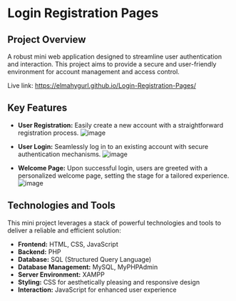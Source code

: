 # Login Registration Pages
## Project Overview
A  robust mini web application designed to streamline user authentication and interaction. This project aims to provide a secure and user-friendly environment for account management and access control.

Live link: https://elmahygurl.github.io/Login-Registration-Pages/ 
## Key Features

- **User Registration:** Easily create a new account with a straightforward registration process.
![image](https://github.com/elmahygurl/-Login-Registration-Pages/assets/97133077/aa573fb7-1427-4836-86c0-66c68b8416ec)

- **User Login:** Seamlessly log in to an existing account with secure authentication mechanisms.
 ![image](https://github.com/elmahygurl/-Login-Registration-Pages/assets/97133077/e21e094b-f119-4257-b802-0ab51f772998)
- **Welcome Page:** Upon successful login, users are greeted with a personalized welcome page, setting the stage for a tailored experience.
![image](https://github.com/elmahygurl/-Login-Registration-Pages/assets/97133077/e3c4c86f-c286-4a79-917a-ea06beebf425)


## Technologies and Tools

This mini project leverages a stack of powerful technologies and tools to deliver a reliable and efficient solution:

- **Frontend:** HTML, CSS, JavaScript
- **Backend:** PHP
- **Database:** SQL (Structured Query Language)
- **Database Management:** MySQL, MyPHPAdmin
- **Server Environment:** XAMPP
- **Styling:** CSS for aesthetically pleasing and responsive design
- **Interaction:** JavaScript for enhanced user experience




